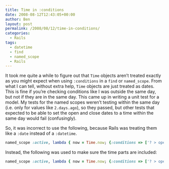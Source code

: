 ```yaml
---
title: Time in :conditions
date: 2008-08-12T12:43:05+00:00
author: Ben
layout: post
permalink: /2008/08/12/time-in-conditions/
categories:
  - Rails
tags:
  - datetime
  - find
  - named_scope
  - Rails
---
```

It took me quite a while to figure out that `Time` objects aren&#8217;t treated exactly as you might expect when using `:conditions` in a `find` or `named_scope`. From what I can tell, without extra help, `Time` objects are just treated as dates. This is fine if you&#8217;re checking conditions like I was outside the same day, but not if they are in the same day. This came up in writing a unit test for a model. My tests for the named scopes weren&#8217;t testing within the same day (i.e. only for values like `2.days.ago`), so they passed, but other tests that expected to be able to set the open and close dates to a time within the same day would fail (confusingly).

So, it was incorrect to use the following, because Rails was treating them like a `:date` instead of a `:datetime`.

```ruby
named_scope :active, lambda { now = Time.now; {:conditions => ['? > open_date and ? < close_date', now, now] } }
```

Instead, the following was used to make sure the time parts are included:

```ruby
named_scope :active, lambda { now = Time.now; {:conditions => ['? > open_date and ? < close_date', now.to_s(:sql), now.to_s(:sql)] } }
```